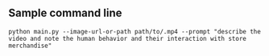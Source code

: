## Sample command line

```code
python main.py --image-url-or-path path/to/.mp4 --prompt "describe the video and note the human behavior and their interaction with store merchandise"
```